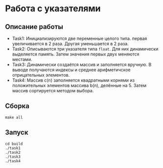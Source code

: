 # Работа с указателями
## Описание работы
- Task1: Инициализируются две переменные целого типа. первая увеличивается в 2 раза. Другая уменьшается в 2 раза.
- Task2: Описываются три указателя типа `float`. Для них динамически выделяется память. Затем значения первых двух меняются местами.
- Task3: Динамически создаётся массив и заполняется вручную. В выводе получаются индексы и среднее арифметичское отрицательных элементов.
- Task4: Массив c(n) заполняется квадратными корнями из положительных элементов массива b(n), делённые на 5. Затем массив сортируется методом выбора.

## Сборка
```
make all
```

## Запуск
```
cd build
./task1
./task2
./task3
./task4
```
